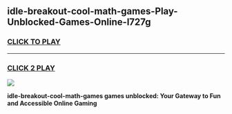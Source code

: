 
## idle-breakout-cool-math-games-Play-Unblocked-Games-Online-l727g
<h3>
<a href="https://premium76.site?title=idle-breakout-cool-math-games&ref=24A">CLICK TO PLAY</a></h3>
<hr>

<h3>
<a href="https://premium76.site?title=idle-breakout-cool-math-games&ref=24A">CLICK 2 PLAY</a>
  
</h3>

<a href="https://premium76.site?title=idle-breakout-cool-math-games&ref=24A"><img src="https://clearcache.store/games.png"></a>


**idle-breakout-cool-math-games games unblocked: Your Gateway to Fun and Accessible Online Gaming**
